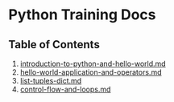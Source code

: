 # Python Training Docs

## Table of Contents

1. [introduction-to-python-and-hello-world.md](https://github.com/Sadhvik-Modak/python-training/tree/master/docs/1-introduction-to-python-and-hello-world.md)
2. [hello-world-application-and-operators.md](https://github.com/Sadhvik-Modak/python-training/tree/master/docs/2-hello-world-application-and-operators.md)
3. [list-tuples-dict.md](https://github.com/Sadhvik-Modak/python-training/tree/master/docs/3-list-tuples-dict.md)
4. [control-flow-and-loops.md](https://github.com/Sadhvik-Modak/python-training/tree/master/docs/4-control-flow-and-loops.md)
